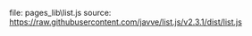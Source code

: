 file: pages\_lib\list.js
source: https://raw.githubusercontent.com/javve/list.js/v2.3.1/dist/list.js